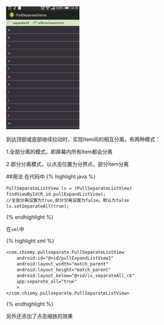 ![效果图](capture.gif)

到达顶部或底部继续拉动时，实现Item间的相互分离，有两种模式：

1.全部分离的模式，即屏幕内所有Item都会分离

2.部分分离模式，以点击位置为分界点，部分item分离

##用法
在代码中
{% highlight java %}

	PullSeparateListView lv = (PullSeparateListView) findViewById(R.id.pullExpandListView);
	//全部分离设置为true,部分分离设置为false。默认为false
	lv.setSeparateAll(true);

{% endhighlight %}

在`xml`中

{% highlight xml %}

	<com.chiemy.pullseparate.PullSeparateListView
        android:id="@+id/pullExpandListView1"
        android:layout_width="match_parent"
        android:layout_height="match_parent"
        android:layout_below="@+id/is_separateAll_cb"
		app:separate_all="true"
        >
    </com.chiemy.pullseparate.PullSeparateListView>

{% endhighlight %}

另外还添加了点击缩放的效果